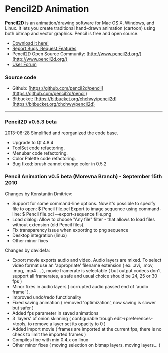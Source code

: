 # Pencil2D Animation

**Pencil2D** is an animation/drawing software for Mac OS X, Windows, and Linux. It lets you create traditional hand-drawn animation (cartoon) using both bitmap and vector graphics. Pencil is free and open source.

* [Download it here!](https://bitbucket.org/chchwy/pencil2d/downloads)
* [Report Bugs, Request Features](https://github.com/pencil2d/pencil/issues)
* Pencil2D Open Source Community: [http://www.pencil2d.org/](http://www.pencil2d.org/)
* [User Forum](http://www.pencil2d.org/?post_type=forum)

### Source code ###

* Github: [https://github.com/pencil2d/pencil](https://github.com/pencil2d/pencil)
* Bitbucket: [https://bitbucket.org/chchwy/pencil2d](https://bitbucket.org/chchwy/pencil2d)

----------------------------------------------------------------

### Pencil2D v0.5.3 beta ###

2013-06-28
Simplified and reorganized the code base.

* Upgrade to Qt 4.8.4
* ToolSet code refactoring.
* Menubar code refactoring.
* Color Palette code refactoring.
* Bug fixed: brush cannot change color in 0.5.2

### Pencil Animation v0.5 beta (Morevna Branch) - September 15th 2010

Changes by Konstantin Dmitriev:

* Support for some command-line options.
  Now it's possible to specify file to open:
    $ Pencil file.pcl
  Export to image sequence using command-line:
    $ Pencil file.pcl --export-sequence file.png
* Load dialog: Allow to choose "Any file" filter - that allows to load files without extension (old Pencil files).
* Fix transparency issue when exporting to png sequence
* Desktop integration (linux)
* Other minor fixes

Changes by davidefa:

* Export movie exports audio and video. Audio layers are mixed.
  To select video format use an 'appropriate' filename extension ( ex: .avi, .mov, .mpg, .mp4 ... ), movie framerate is selectable ( but output codecs don't support all framerates, a safe and usual choice should be 24, 25 or 30 fps )
* Minor fixes in audio layers ( corrupted audio passed end of 'audio frame' ).
* Improved undo/redo functionality
* Fixed saving animation ( removed 'optimization', now saving is slower but safer )
* Added fps parameter in saved animations
* 3 'layers' of onion skinning ( configurable trough edit->preferences->tools, to remove a layer set its opacity to 0 )
* Added import movie ( frames are imported at the current fps, there is no check to limit the imported frames )
* Compiles fine with min 0.4.x on linux
* Other minor fixes ( moving selection on bitmap layers, moving layers... )
